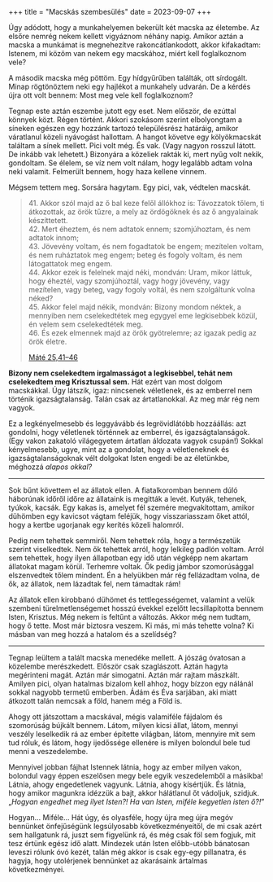 +++
title = "Macskás szembesülés"
date = 2023-09-07
+++

Úgy adódott, hogy a munkahelyemen bekerült két macska az életembe.
Az elsőre nemrég nekem kellett vigyáznom néhány napig.
Amikor aztán a macska
a munkámat is megnehezítve rakoncátlankodott,
akkor kifakadtam:
Istenem, mi közöm van nekem egy macskához,
miért kell foglalkoznom vele?

A második macska még pöttöm.
Egy hídgyűrűben találták, ott sírdogált.
Minap rögtönöztem neki egy hajlékot
a munkahely udvarán.
De a kérdés újra ott volt bennem:
Most meg vele kell foglalkoznom?

Tegnap este aztán eszembe jutott egy eset.
Nem először, de ezúttal könnyek közt.
Régen történt.
Akkori szokásom szerint
elbolyongtam a síneken
egészen egy hozzánk tartozó településrész határáig,
amikor váratlanul közeli nyávogást hallottam.
A hangot követve egy kölyökmacskát találtam a sínek mellett.
Pici volt még.
És vak.
(Vagy nagyon rosszul látott.
De inkább vak lehetett.)
Bizonyára a közeliek rakták ki,
mert nyűg volt nekik, gondoltam.
Se élelem, se víz nem volt nálam,
hogy legalább adtam volna neki valamit.
Felmerült bennem, hogy haza kellene vinnem.

Mégsem tettem meg.
Sorsára hagytam.
Egy pici, vak, védtelen macskát.

> 41\. Akkor szól majd az ő bal keze felől állókhoz is:
> Távozzatok tőlem, ti átkozottak, az örök tűzre,
> a mely az ördögöknek és az ő angyalainak készíttetett.\
> 42\. Mert éheztem, és nem adtatok ennem; szomjúhoztam, és nem adtatok innom;\
> 43\. Jövevény voltam, és nem fogadtatok be engem;
> mezítelen voltam, és nem ruháztatok meg engem;
> beteg és fogoly voltam, és nem látogattatok meg engem.\
> 44\. Akkor ezek is felelnek majd néki, mondván:
> Uram, mikor láttuk, hogy éheztél, vagy szomjúhoztál,
> vagy hogy jövevény, vagy mezítelen, vagy beteg, vagy fogoly voltál,
> és nem szolgáltunk volna néked?\
> 45\. Akkor felel majd nékik, mondván:
> Bizony mondom néktek, a mennyiben nem cselekedtétek meg
> egygyel eme legkisebbek közül, én velem sem cselekedtétek meg.\
> 46\. És ezek elmennek majd az örök gyötrelemre; az igazak pedig az örök életre.
>
> [Máté 25,41–46](http://biblia.biblia.hu/read.php?t=1&b=40&c=25&v=41&vs=41-46#v39)

**Bizony nem cselekedtem irgalmasságot a legkisebbel,
tehát nem cselekedtem meg Krisztussal sem.**
Hát ezért van most dolgom macskákkal.
Úgy látszik, igaz: nincsenek véletlenek,
és az emberrel nem történik igazságtalanság.
Talán csak az ártatlanokkal.
Az meg már rég nem vagyok.

Ez a legkényelmesebb és leggyávább és legrövidlátóbb hozzáállás:
azt gondolni, hogy véletlenek történnek az emberrel,
és igazságtalanságok.
(Egy vakon zakatoló világegyetem ártatlan áldozata vagyok csupán!)
Sokkal kényelmesebb, ugye, mint az a gondolat,
hogy a véletleneknek és igazságtalanságoknak vélt dolgokat
Isten engedi be az életünkbe,
méghozzá *alapos okkal?*

* * *

Sok bűnt követtem el az állatok ellen.
A fiatalkoromban bennem dúló háborúnak
időről időre az állataink is megitták a levét.
Kutyák, tehenek, tyúkok, kacsák.
Egy kakas is, amelyet fél szemére megvakítottam,
amikor dühömben egy kavicsot vágtam feléjük,
hogy visszariasszam őket attól,
hogy a kertbe ugorjanak
egy kerítés közeli halomról.

Pedig nem tehettek semmiről.
Nem tehettek róla,
hogy a természetük szerint viselkedtek.
Nem ők tehettek arról, hogy lelkileg padlón voltam.
Arról sem tehettek,
hogy ilyen állapotban egy idő után
végképp nem akartam állatokat magam körül.
Terhemre voltak.
Ők pedig jámbor szomorúsággal elszenvedtek tőlem mindent.
Én a helyükben már rég fellázadtam volna,
de ők, az állatok, nem lázadtak fel, nem támadtak rám!

Az állatok ellen kirobbanó dühömet és tettlegességemet,
valamint a velük szembeni türelmetlenségemet
hosszú évekkel ezelőtt lecsillapította bennem Isten, Krisztus.
Még nekem is feltűnt a változás.
Akkor még nem tudtam, hogy ő tette.
Most már biztosra veszem.
Ki más, mi más tehette volna?
Ki másban van meg hozzá a hatalom és a szelídség?

* * *

Tegnap leültem a talált macska menedéke mellett.
A jószág óvatosan a közelembe merészkedett.
Először csak szaglászott.
Aztán hagyta megérinteni magát.
Aztán már simogatni.
Aztán már rajtam mászkált.
Amilyen pici, olyan hatalmas bizalom kell ahhoz,
hogy bízzon egy nálánál sokkal nagyobb termetű emberben.
Ádám és Éva sarjában, aki miatt átkozott talán nemcsak a föld,
hanem még a Föld is.

Ahogy ott játszottam a macskával,
mégis valamiféle fájdalom és szomorúság bújkált bennem.
Látom, milyen kicsi állat,
látom, mennyi veszély leselkedik rá az ember építette világban,
látom, mennyire mit sem tud róluk,
és látom, hogy ijedőssége ellenére is
milyen bolondul bele tud menni a veszedelembe.

Mennyivel jobban fájhat Istennek látnia,
hogy az ember milyen vakon,
bolondul vagy éppen eszelősen
megy bele egyik veszedelemből a másikba!
Látnia, ahogy engedetlenek vagyunk.
Látnia, ahogy kísértjük.
És látnia, hogy amikor magunkra idézzük a bajt,
akkor hálátlanul őt vádoljuk, szidjuk.
„<i>Hogyan engedhet meg ilyet Isten?!
Ha van Isten, miféle kegyetlen isten ő?!</i>”

Hogyan… Miféle…
Hát úgy, és olyasféle, hogy
újra meg újra megóv bennünket
önfejűségünk legsúlyosabb következményeitől,
de mi csak azért sem hallgatunk rá,
juszt sem figyelünk rá,
és még csak föl sem fogjuk, mit tesz értünk egész idő alatt.
Mindezek után Isten
előbb-utóbb bánatosan leveszi rólunk óvó kezét,
talán még akkor is csak egy-egy pillanatra,
és hagyja, hogy utolérjenek bennünket az akarásaink
ártalmas következményei.
